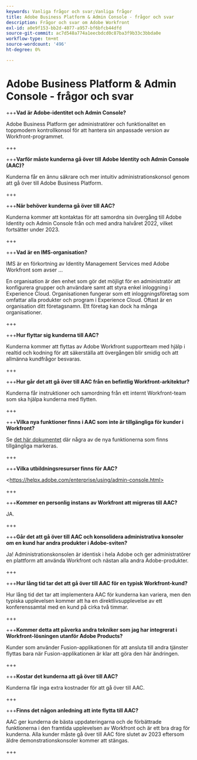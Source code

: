 ```yaml
---
keywords: Vanliga frågor och svar;Vanliga frågor
title: Adobe Business Platform & Admin Console - frågor och svar
description: Frågor och svar om Adobe Workfront
exl-id: a0e9f153-bb2d-4077-a957-bf6bfcb44dfd
source-git-commit: ac7d548a774a1eecbdcd0c87ba3f9b33c3bbda0e
workflow-type: tm+mt
source-wordcount: '496'
ht-degree: 0%

---
```


# Adobe Business Platform &amp; Admin Console - frågor och svar

+++**Vad är Adobe-identitet och Admin Console?**

Adobe Business Platform ger administratörer och funktionalitet en toppmodern kontrollkonsol för att hantera sin anpassade version av Workfront-programmet.

+++

+++**Varför måste kunderna gå över till Adobe Identity och Admin Console (AAC)?**

Kunderna får en ännu säkrare och mer intuitiv administrationskonsol genom att gå över till Adobe Business Platform.

+++

+++**När behöver kunderna gå över till AAC?**

Kunderna kommer att kontaktas för att samordna sin övergång till Adobe Identity och Admin Console från och med andra halvåret 2022, vilket fortsätter under 2023.

+++

+++**Vad är en IMS-organisation?**

IMS är en förkortning av Identity Management Services med Adobe Workfront som avser ...

En organisation är den enhet som gör det möjligt för en administratör att konfigurera grupper och användare samt att styra enkel inloggning i Experience Cloud. Organisationen fungerar som ett inloggningsföretag som omfattar alla produkter och program i Experience Cloud. Oftast är en organisation ditt företagsnamn. Ett företag kan dock ha många organisationer.

+++

+++**Hur flyttar sig kunderna till AAC?**

Kunderna kommer att flyttas av Adobe Workfront supportteam med hjälp i realtid och kodning för att säkerställa att övergången blir smidig och att allmänna kundfrågor besvaras.

+++

+++**Hur går det att gå över till AAC från en befintlig Workfront-arkitektur?**

Kunderna får instruktioner och samordning från ett internt Workfront-team som ska hjälpa kunderna med flytten.

+++

+++**Vilka nya funktioner finns i AAC som inte är tillgängliga för kunder i Workfront?**

Se [det här dokumentet](overview.md) där några av de nya funktionerna som finns tillgängliga markeras.

+++

+++**Vilka utbildningsresurser finns för AAC?**

&lt;https://helpx.adobe.com/enterprise/using/admin-console.html>

+++

+++**Kommer en personlig instans av Workfront att migreras till AAC?**

JA.

+++

+++**Går det att gå över till AAC och konsolidera administrativa konsoler om en kund har andra produkter i Adobe-sviten?**

Ja! Administrationskonsolen är identisk i hela Adobe och ger administratörer en plattform att använda Workfront och nästan alla andra Adobe-produkter.

+++

+++**Hur lång tid tar det att gå över till AAC för en typisk Workfront-kund?**

Hur lång tid det tar att implementera AAC för kunderna kan variera, men den typiska upplevelsen kommer att ha en direktlivsupplevelse av ett konferenssamtal med en kund på cirka två timmar.

+++

+++**Kommer detta att påverka andra tekniker som jag har integrerat i Workfront-lösningen utanför Adobe Products?**

Kunder som använder Fusion-applikationen för att ansluta till andra tjänster flyttas bara när Fusion-applikationen är klar att göra den här ändringen.

+++

+++**Kostar det kunderna att gå över till AAC?**

Kunderna får inga extra kostnader för att gå över till AAC.

+++

+++**Finns det någon anledning att inte flytta till AAC?**

AAC ger kunderna de bästa uppdateringarna och de förbättrade funktionerna i den framtida upplevelsen av Workfront och är ett bra drag för kunderna. Alla kunder måste gå över till AAC före slutet av 2023 eftersom äldre demonstrationskonsoler kommer att stängas.

+++
